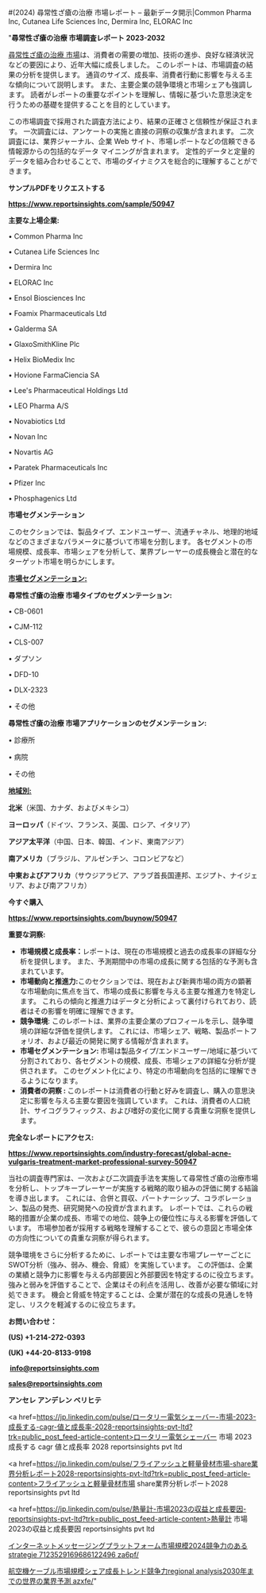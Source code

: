 #(2024) 尋常性ざ瘡の治療 市場レポート – 最新データ開示|Common Pharma Inc, Cutanea Life Sciences Inc, Dermira Inc, ELORAC Inc

"<strong>尋常性ざ瘡の治療 市場調査レポート 2023-2032</strong>

<a href=https://www.reportsinsights.com/sample/50947>尋常性ざ瘡の治療 市場</a>は、消費者の需要の増加、技術の進歩、良好な経済状況などの要因により、近年大幅に成長しました。 このレポートは、市場調査の結果の分析を提供します。 通貨のサイズ、成長率、消費者行動に影響を与える主な傾向について説明します。 また、主要企業の競争環境と市場シェアも強調します。 読者がレポートの重要なポイントを理解し、情報に基づいた意思決定を行うための基礎を提供することを目的としています。

この市場調査で採用された調査方法により、結果の正確さと信頼性が保証されます。 一次調査には、アンケートの実施と直接の洞察の収集が含まれます。 二次調査には、業界ジャーナル、企業 Web サイト、市場レポートなどの信頼できる情報源からの包括的なデータ マイニングが含まれます。 定性的データと定量的データを組み合わせることで、市場のダイナミクスを総合的に理解することができます。

<strong><b>サンプルPDFをリクエストする</b></strong>

<a href=https://www.reportsinsights.com/sample/50947><strong><u>https://www.reportsinsights.com/sample/50947</u></strong></a>

<strong>主要な上場企業:</strong>

• Common Pharma Inc

• Cutanea Life Sciences Inc

• Dermira Inc

• ELORAC Inc

• Ensol Biosciences Inc

• Foamix Pharmaceuticals Ltd

• Galderma SA

• GlaxoSmithKline Plc

• Helix BioMedix Inc

• Hovione FarmaCiencia SA

• Lee's Pharmaceutical Holdings Ltd

• LEO Pharma A/S

• Novabiotics Ltd

• Novan Inc

• Novartis AG

• Paratek Pharmaceuticals Inc

• Pfizer Inc

• Phosphagenics Ltd

<strong>市場セグメンテーション</strong>

このセクションでは、製品タイプ、エンドユーザー、流通チャネル、地理的地域などのさまざまなパラメータに基づいて市場を分割します。 各セグメントの市場規模、成長率、市場シェアを分析して、業界プレーヤーの成長機会と潜在的なターゲット市場を明らかにします。

<strong><u>市場セグメンテーション</u></strong><strong><u>:</u></strong>

<strong>尋常性ざ瘡の治療 市場タイプのセグメンテーション:</strong>

• CB-0601

• CJM-112

• CLS-007

• ダプソン

• DFD-10

• DLX-2323

• その他

<strong>尋常性ざ瘡の治療 市場アプリケーションのセグメンテーション:</strong>

• 診療所

• 病院

• その他

<strong><u>地域別</u></strong><strong><u>:</u></strong>

<strong>北米</strong>（米国、カナダ、およびメキシコ）

<strong>ヨーロッパ</strong>（ドイツ、フランス、英国、ロシア、イタリア）

<strong>アジア太平洋</strong>（中国、日本、韓国、インド、東南アジア）

<strong>南アメリカ</strong>（ブラジル、アルゼンチン、コロンビアなど）

<strong>中東およびアフリカ</strong>（サウジアラビア、アラブ首長国連邦、エジプト、ナイジェリア、および南アフリカ）

<strong>今すぐ購入</strong>

<a href=https://www.reportsinsights.com/buynow/50947><strong><u>https://www.reportsinsights.com/buynow/50947</u></strong></a>

<strong>重要な洞察:</strong>
<ul>
  <li><strong>市場規模と成長率：</strong>レポートは、現在の市場規模と過去の成長率の詳細な分析を提供します。 また、予測期間中の市場の成長に関する包括的な予測も含まれています。</li>
  <li><strong>市場動向と推進力:</strong>このセクションでは、現在および新興市場の両方の顕著な市場動向に焦点を当て、市場の成長に影響を与える主要な推進力を特定します。 これらの傾向と推進力はデータと分析によって裏付けられており、読者はその影響を明確に理解できます。</li>
  <li><strong>競争環境</strong>: このレポートは、業界の主要企業のプロフィールを示し、競争環境の詳細な評価を提供します。 これには、市場シェア、戦略、製品ポートフォリオ、および最近の開発に関する情報が含まれます。</li>
  <li><strong>市場セグメンテーション: </strong>市場は製品タイプ/エンドユーザー/地域に基づいて分割されており、各セグメントの規模、成長、市場シェアの詳細な分析が提供されます。 このセグメント化により、特定の市場動向を包括的に理解できるようになります。</li>
  <li><strong>消費者の洞察 : </strong>このレポートは消費者の行動と好みを調査し、購入の意思決定に影響を与える主要な要因を強調しています。 これは、消費者の人口統計、サイコグラフィックス、および嗜好の変化に関する貴重な洞察を提供します。</li>
</ul>
<strong>完全なレポートにアクセス:</strong>

<a href=https://www.reportsinsights.com/industry-forecast/global-acne-vulgaris-treatment-market-professional-survey-50947><strong><u><b>https://www.reportsinsights.com/industry-forecast/global-acne-vulgaris-treatment-market-professional-survey-50947</b></u></strong></a>

当社の調査専門家は、一次および二次調査手法を実施して尋常性ざ瘡の治療市場を分析し、トップキープレーヤーが実施する戦略的取り組みの評価に関する結論を導き出します。 これには、合併と買収、パートナーシップ、コラボレーション、製品の発売、研究開発への投資が含まれます。 レポートでは、これらの戦略的措置が企業の成長、市場での地位、競争上の優位性に与える影響を評価しています。 市場参加者が採用する戦略を理解することで、彼らの意図と市場全体の方向性についての貴重な洞察が得られます。

競争環境をさらに分析するために、レポートでは主要な市場プレーヤーごとにSWOT分析（強み、弱み、機会、脅威）を実施しています。 この評価は、企業の業績と競争力に影響を与える内部要因と外部要因を特定するのに役立ちます。 強みと弱みを評価することで、企業はその利点を活用し、改善が必要な領域に対処できます。 機会と脅威を特定することは、企業が潜在的な成長の見通しを特定し、リスクを軽減するのに役立ちます。

<strong>お問い合わせ：</strong>

<strong>(US) +1-214-272-0393</strong>

<strong>(UK) +44-20-8133-9198</strong>

<strong> </strong><a href=info@reportsinsights.com><strong><u>info@reportsinsights.com</u></strong></a>

<a href=sales@reportsinsights.com><strong><u>sales@reportsinsights.com</u></strong></a>

<strong>アンセレ アンデレン ベリヒテ</strong>

<a href=https://jp.linkedin.com/pulse/ロータリー電気シェーバー-市場-2023-成長する-cagr-値と成長率-2028-reportsinsights-pvt-ltd?trk=public_post_feed-article-content>ロータリー電気シェーバー 市場 2023 成長する cagr 値と成長率 2028 reportsinsights pvt ltd</a>

<a href=https://jp.linkedin.com/pulse/フライアッシュと軽量骨材市場-share業界分析レポート2028-reportsinsights-pvt-ltd?trk=public_post_feed-article-content>フライアッシュと軽量骨材市場 share業界分析レポート2028 reportsinsights pvt ltd</a>

<a href=https://jp.linkedin.com/pulse/熱量計-市場2023の収益と成長要因-reportsinsights-pvt-ltd?trk=public_post_feed-article-content>熱量計 市場2023の収益と成長要因 reportsinsights pvt ltd</a>

<a href=https://www.linkedin.com/pulse/インターネットメッセージングプラットフォーム市場規模2024競争力のあるstrategie-7123529169686122496-za6pf/>インターネットメッセージングプラットフォーム市場規模2024競争力のあるstrategie 7123529169686122496 za6pf/</a>

<a href=https://www.linkedin.com/pulse/航空機ケーブル市場規模シェア成長トレンド競争力regional-analysis2030年までの世界の業界予測-azxfe/>航空機ケーブル市場規模シェア成長トレンド競争力regional analysis2030年までの世界の業界予測 azxfe/</a>"

